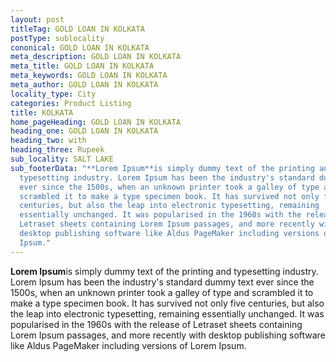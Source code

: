 ```yaml
---
layout: post
titleTag: GOLD LOAN IN KOLKATA
postType: sublocality
cononical: GOLD LOAN IN KOLKATA
meta_description: GOLD LOAN IN KOLKATA
meta_title: GOLD LOAN IN KOLKATA
meta_keywords: GOLD LOAN IN KOLKATA
meta_author: GOLD LOAN IN KOLKATA
locality_type: City
categories: Product Listing
title: KOLKATA
home_pageHeading: GOLD LOAN IN KOLKATA
heading_one: GOLD LOAN IN KOLKATA
heading_two: with
heading_three: Rupeek
sub_locality: SALT LAKE
sub_footerData: "**Lorem Ipsum**is simply dummy text of the printing and
  typesetting industry. Lorem Ipsum has been the industry's standard dummy text
  ever since the 1500s, when an unknown printer took a galley of type and
  scrambled it to make a type specimen book. It has survived not only five
  centuries, but also the leap into electronic typesetting, remaining
  essentially unchanged. It was popularised in the 1960s with the release of
  Letraset sheets containing Lorem Ipsum passages, and more recently with
  desktop publishing software like Aldus PageMaker including versions of Lorem
  Ipsum."
---
```

**Lorem Ipsum**is simply dummy text of the printing and typesetting industry. Lorem Ipsum has been the industry's standard dummy text ever since the 1500s, when an unknown printer took a galley of type and scrambled it to make a type specimen book. It has survived not only five centuries, but also the leap into electronic typesetting, remaining essentially unchanged. It was popularised in the 1960s with the release of Letraset sheets containing Lorem Ipsum passages, and more recently with desktop publishing software like Aldus PageMaker including versions of Lorem Ipsum.